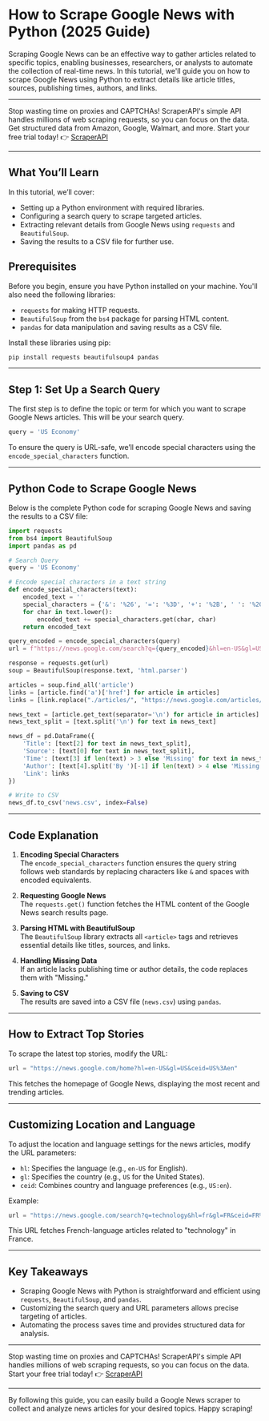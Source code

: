 
# How to Scrape Google News with Python (2025 Guide)

Scraping Google News can be an effective way to gather articles related to specific topics, enabling businesses, researchers, or analysts to automate the collection of real-time news. In this tutorial, we'll guide you on how to scrape Google News using Python to extract details like article titles, sources, publishing times, authors, and links.

---

Stop wasting time on proxies and CAPTCHAs! ScraperAPI's simple API handles millions of web scraping requests, so you can focus on the data. Get structured data from Amazon, Google, Walmart, and more. Start your free trial today! 👉 [ScraperAPI](https://www.scraperapi.com/?fp_ref=coupons)

---

## What You’ll Learn
In this tutorial, we’ll cover:
- Setting up a Python environment with required libraries.
- Configuring a search query to scrape targeted articles.
- Extracting relevant details from Google News using `requests` and `BeautifulSoup`.
- Saving the results to a CSV file for further use.

## Prerequisites
Before you begin, ensure you have Python installed on your machine. You'll also need the following libraries:
- `requests` for making HTTP requests.
- `BeautifulSoup` from the `bs4` package for parsing HTML content.
- `pandas` for data manipulation and saving results as a CSV file.

Install these libraries using pip:

```bash
pip install requests beautifulsoup4 pandas
```

---

## Step 1: Set Up a Search Query

The first step is to define the topic or term for which you want to scrape Google News articles. This will be your search query.

```python
query = 'US Economy'
```

To ensure the query is URL-safe, we’ll encode special characters using the `encode_special_characters` function.

---

## Python Code to Scrape Google News

Below is the complete Python code for scraping Google News and saving the results to a CSV file:

```python
import requests
from bs4 import BeautifulSoup
import pandas as pd

# Search Query
query = 'US Economy'

# Encode special characters in a text string
def encode_special_characters(text):
    encoded_text = ''
    special_characters = {'&': '%26', '=': '%3D', '+': '%2B', ' ': '%20'}
    for char in text.lower():
        encoded_text += special_characters.get(char, char)
    return encoded_text

query_encoded = encode_special_characters(query)
url = f"https://news.google.com/search?q={query_encoded}&hl=en-US&gl=US&ceid=US%3Aen"

response = requests.get(url)
soup = BeautifulSoup(response.text, 'html.parser')

articles = soup.find_all('article')
links = [article.find('a')['href'] for article in articles]
links = [link.replace("./articles/", "https://news.google.com/articles/") for link in links]

news_text = [article.get_text(separator='\n') for article in articles]
news_text_split = [text.split('\n') for text in news_text]

news_df = pd.DataFrame({
    'Title': [text[2] for text in news_text_split],
    'Source': [text[0] for text in news_text_split],
    'Time': [text[3] if len(text) > 3 else 'Missing' for text in news_text_split],
    'Author': [text[4].split('By ')[-1] if len(text) > 4 else 'Missing' for text in news_text_split],
    'Link': links
})

# Write to CSV
news_df.to_csv('news.csv', index=False)
```

---

## Code Explanation

1. **Encoding Special Characters**  
   The `encode_special_characters` function ensures the query string follows web standards by replacing characters like `&` and spaces with encoded equivalents.

2. **Requesting Google News**  
   The `requests.get()` function fetches the HTML content of the Google News search results page.

3. **Parsing HTML with BeautifulSoup**  
   The `BeautifulSoup` library extracts all `<article>` tags and retrieves essential details like titles, sources, and links.

4. **Handling Missing Data**  
   If an article lacks publishing time or author details, the code replaces them with "Missing."

5. **Saving to CSV**  
   The results are saved into a CSV file (`news.csv`) using `pandas`.

---

## How to Extract Top Stories

To scrape the latest top stories, modify the URL:

```python
url = "https://news.google.com/home?hl=en-US&gl=US&ceid=US%3Aen"
```

This fetches the homepage of Google News, displaying the most recent and trending articles.

---

## Customizing Location and Language

To adjust the location and language settings for the news articles, modify the URL parameters:
- `hl`: Specifies the language (e.g., `en-US` for English).
- `gl`: Specifies the country (e.g., `US` for the United States).
- `ceid`: Combines country and language preferences (e.g., `US:en`).

Example:

```python
url = "https://news.google.com/search?q=technology&hl=fr&gl=FR&ceid=FR%3Afr"
```

This URL fetches French-language articles related to "technology" in France.

---

## Key Takeaways
- Scraping Google News with Python is straightforward and efficient using `requests`, `BeautifulSoup`, and `pandas`.
- Customizing the search query and URL parameters allows precise targeting of articles.
- Automating the process saves time and provides structured data for analysis.

---

Stop wasting time on proxies and CAPTCHAs! ScraperAPI's simple API handles millions of web scraping requests, so you can focus on the data. Start your free trial today! 👉 [ScraperAPI](https://www.scraperapi.com/?fp_ref=coupons)

---

By following this guide, you can easily build a Google News scraper to collect and analyze news articles for your desired topics. Happy scraping!
